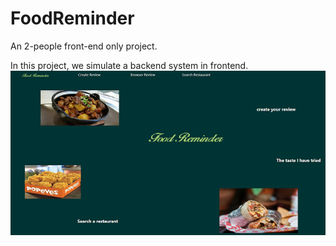 # FoodReminder
An 2-people front-end only project.

In this project, we simulate a backend system in frontend.
![homepage_screenshot](https://github.com/yodien/FoodReminder/blob/main/screenshot/homepage.png?raw=true)
